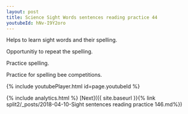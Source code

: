 ```yaml
---
layout: post
title: Science Sight Words sentences reading practice 44
youtubeId: hNv-I9Y2oro
---
```

 
 
Helps to learn sight words and their spelling.

Opportunitiy to repeat the spelling. 

Practice spelling. 
 
Practice for spelling bee competitions. 
 
{% include youtubePlayer.html id=page.youtubeId %}
 
 
{% include analytics.html %} 
[Next]({{ site.baseurl }}{% link  split2/_posts/2018-04-10-Sight sentences reading practice 146.md%})
 

